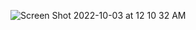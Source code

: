 ![Screen Shot 2022-10-03 at 12 10 32 AM](https://user-images.githubusercontent.com/113051612/193500207-cfa816b8-9640-4943-bf8c-2d6f68f69e44.png)
